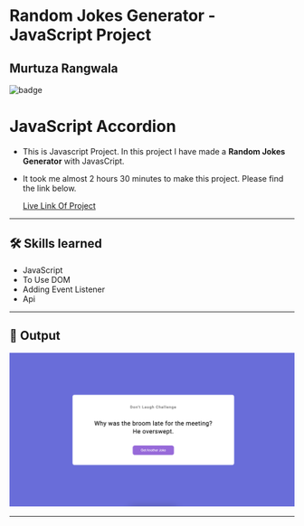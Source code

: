 # Random Jokes Generator - JavaScript Project

## Murtuza Rangwala

![badge](https://img.shields.io/badge/Tech-HTML%20CSS%20JS-brightgreen)

# JavaScript Accordion

- This is Javascript Project. In this project I have made a **Random Jokes Generator** with JavasCript.

- It took me almost 2 hours 30 minutes to make this project. Please find the link below.

  [Live Link Of Project](https://mk-bad-jokes.netlify.app/)

---

## 🛠 Skills learned

- JavaScript
- To Use DOM
- Adding Event Listener
- Api

---

## 🎥 Output

![input](./img/01.PNG)

---
